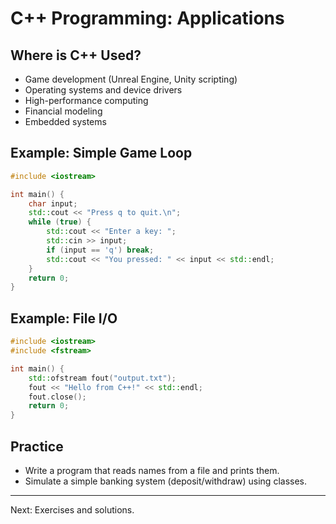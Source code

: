 # C++ Programming: Applications

## Where is C++ Used?
- Game development (Unreal Engine, Unity scripting)
- Operating systems and device drivers
- High-performance computing
- Financial modeling
- Embedded systems

## Example: Simple Game Loop
```cpp
#include <iostream>

int main() {
    char input;
    std::cout << "Press q to quit.\n";
    while (true) {
        std::cout << "Enter a key: ";
        std::cin >> input;
        if (input == 'q') break;
        std::cout << "You pressed: " << input << std::endl;
    }
    return 0;
}
```

## Example: File I/O
```cpp
#include <iostream>
#include <fstream>

int main() {
    std::ofstream fout("output.txt");
    fout << "Hello from C++!" << std::endl;
    fout.close();
    return 0;
}
```

## Practice
- Write a program that reads names from a file and prints them.
- Simulate a simple banking system (deposit/withdraw) using classes.

---
Next: Exercises and solutions.
